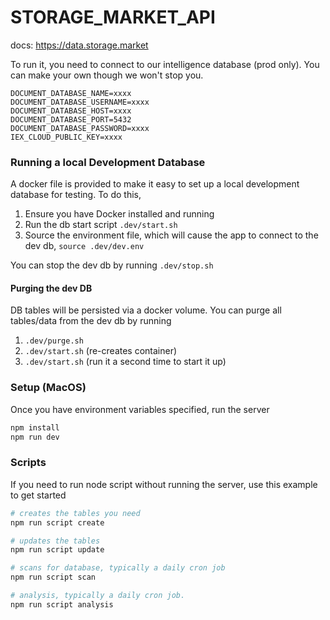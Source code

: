# STORAGE_MARKET_API

docs: https://data.storage.market

To run it, you need to connect to our intelligence database (prod only). You can make your own though we won't stop you.

```
DOCUMENT_DATABASE_NAME=xxxx
DOCUMENT_DATABASE_USERNAME=xxxx
DOCUMENT_DATABASE_HOST=xxxx
DOCUMENT_DATABASE_PORT=5432
DOCUMENT_DATABASE_PASSWORD=xxxx
IEX_CLOUD_PUBLIC_KEY=xxxx
```

### Running a local Development Database

A docker file is provided to make it easy to set up a local development database for testing.
To do this,

1. Ensure you have Docker installed and running
2. Run the db start script `.dev/start.sh`
3. Source the environment file, which will cause the app to connect to the dev db, `source .dev/dev.env`

You can stop the dev db by running `.dev/stop.sh`

#### Purging the dev DB

DB tables will be persisted via a docker volume. You can purge all tables/data from the dev db by running

1. `.dev/purge.sh`
2. `.dev/start.sh` (re-creates container)
3. `.dev/start.sh` (run it a second time to start it up)

### Setup (MacOS)

Once you have environment variables specified, run the server

```sh
npm install
npm run dev
```

### Scripts

If you need to run node script without running the server, use this example to get started

```sh
# creates the tables you need
npm run script create

# updates the tables
npm run script update

# scans for database, typically a daily cron job
npm run script scan

# analysis, typically a daily cron job.
npm run script analysis
```

